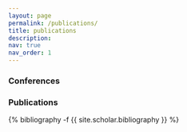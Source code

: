 ```yaml
---
layout: page
permalink: /publications/
title: publications
description: 
nav: true
nav_order: 1
---
```

### Conferences 



### Publications 
<!-- _pages/publications.md -->

<div class="publications">

{% bibliography -f {{ site.scholar.bibliography }} %}

</div>
